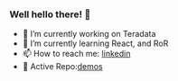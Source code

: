 ### Well hello there! 👋

- 🔭 I’m currently working on Teradata
- 🌱 I’m currently learning React, and RoR
- 📫 How to reach me: [linkedin](https://www.linkedin.com/in/redmund-nacario/)
- 🚀 Active Repo:[demos](https://redmundnacario.github.io/batch5-activities/)

<!--
**redmundnacario/redmundnacario** is a ✨ _special_ ✨ repository because its `README.md` (this file) appears on your GitHub profile.

Here are some ideas to get you started:

- 🔭 I’m currently working on ...
- 🌱 I’m currently learning ...
- 👯 I’m looking to collaborate on ...
- 🤔 I’m looking for help with ...
- 💬 Ask me about ...
- 📫 How to reach me: ...
- 😄 Pronouns: ...
- ⚡ Fun fact: ...
-->
